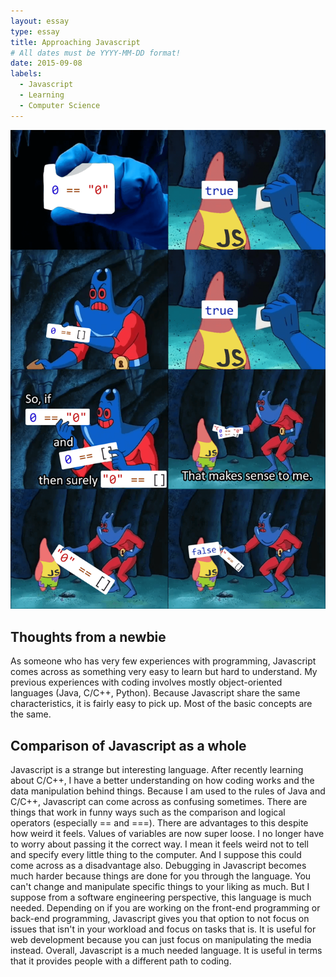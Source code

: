 ```yaml
---
layout: essay
type: essay
title: Approaching Javascript
# All dates must be YYYY-MM-DD format!
date: 2015-09-08
labels:
  - Javascript
  - Learning
  - Computer Science
---
```


<img class="ui medium left floated image" src="../images/jsmeme.png">

## Thoughts from a newbie

As someone who has very few experiences with programming, Javascript comes across as something very easy to learn but hard to understand. My previous experiences with coding involves mostly object-oriented languages (Java, C/C++, Python). Because Javascript share the same characteristics, it is fairly easy to pick up. Most of the basic concepts are the same. 

## Comparison of Javascript as a whole

Javascript is a strange but interesting language. After recently learning about C/C++, I have a better understanding on how coding works and the data manipulation behind things. Because I am used to the rules of Java and C/C++, Javascript can come across as confusing sometimes. There are things that work in funny ways such as the comparison and logical operators (especially == and ===). There are advantages to this despite how weird it feels. Values of variables are now super loose. I no longer have to worry about passing it the correct way. I mean it feels weird not to tell and specify every little thing to the computer. And I suppose this could come across as a disadvantage also. Debugging in Javascript becomes much harder because things are done for you through the language. You can't change and manipulate specific things to your liking as much. But I suppose from a software engineering perspective, this language is much needed. Depending on if you are working on the front-end programming or back-end programming, Javascript gives you that option to not focus on issues that isn't in your workload and focus on tasks that is. It is useful for web development because you can just focus on manipulating the media instead. Overall, Javascript is a much needed language. It is useful in terms that it provides people with a different path to coding. 
